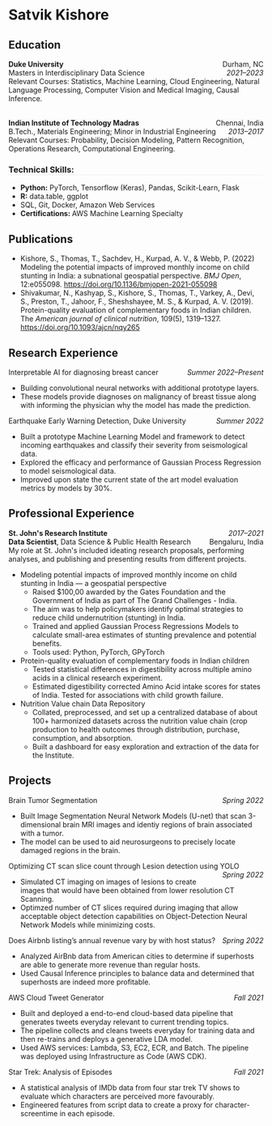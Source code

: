 # Satvik Kishore

## Education

<p style="text-align:left; margin-bottom:0;">
    <b>Duke University</b>
    <span style="float:right; margin-bottom:0;">
        Durham, NC
    </span>
</p>
<p style="text-align:left;margin:0; padding-top:0;">
    Masters in Interdisciplinary Data Science
    <span style="float:right; margin:0; padding-top:0;">
        <i>2021–2023</i>
    </span>
</p>
Relevant Courses: Statistics, Machine Learning, Cloud Engineering, Natural Language Processing, Computer Vision and Medical Imaging, Causal Inference.

<p style="text-align:left; margin-bottom:0;">
    <br>  
    <b>Indian Institute of Technology Madras</b>
    <span style="float:right; margin-bottom:0;">
        Chennai, India
    </span>
</p>
<p style="text-align:left;margin:0; padding-top:0;">
    B.Tech., Materials Engineering; Minor in Industrial Engineering 
    <span style="float:right; margin-bottom:0;">
        <i>2013–2017</i>
    </span>
</p>
Relevant Courses: Probability, Decision Modeling, Pattern Recognition, Operations Research, Computational Engineering.  

<h3 style="text-align:left; border-bottom-width:1px; border-bottom-style:solid; border-bottom-color:rgb(234, 236, 239)">
Technical Skills:
</h3>

- <b>Python:</b> PyTorch, Tensorflow (Keras), Pandas, Scikit-Learn, Flask
- <b>R:</b> data.table, ggplot
- SQL, Git, Docker, Amazon Web Services
- <b>Certifications: </b> AWS Machine Learning Specialty


## Publications

- Kishore, S., Thomas, T., Sachdev, H., Kurpad, A. V., & Webb, P. (2022) Modeling the potential impacts of improved monthly income on child stunting in India: a subnational geospatial perspective. *BMJ Open*, 12:e055098. https://doi.org/10.1136/bmjopen-2021-055098
- Shivakumar, N., Kashyap, S., Kishore, S., Thomas, T., Varkey, A., Devi, S., Preston, T., Jahoor, F., Sheshshayee, M. S., & Kurpad, A. V. (2019). Protein-quality evaluation of complementary foods in Indian children. The *American journal of clinical nutrition*, 109(5), 1319–1327. https://doi.org/10.1093/ajcn/nqy265

## Research Experience

<p style="text-align:left;margin:0; padding-top:0;">
    Interpretable AI for diagnosing breast cancer
    <span style="float:right; margin-bottom:0;">
        <i>Summer 2022–Present</i>
    </span>
</p>

- Building convolutional neural networks with additional prototype layers.  
- These models provide diagnoses on malignancy of breast tissue along with informing the physician why the model has made the prediction.

<p style="text-align:left;margin:0; padding-top:0;">
    Earthquake Early Warning Detection, Duke University
    <span style="float:right; margin-bottom:0;">
        <i>Summer 2022</i>
    </span>
</p>

- Built a prototype Machine Learning Model and framework to detect incoming earthquakes and classify their severity from seismological data.  
- Explored the efficacy and performance of Gaussian Process Regression to model seismological data.
- Improved upon state the current state of the art model evaluation metrics by models by 30%.

## Professional Experience

<p style="text-align:left;margin:0; padding-top:0;">
    <b>St. John's Research Institute</b>
    <span style="float:right; margin-bottom:0;">
       <i>2017–2021</i>
    </span>
</p>
<p style="text-align:left;margin:0; padding-top:0;">
    <b> Data Scientist</b>, Data Science & Public Health Research
    <span style="float:right; margin-bottom:0;">
        Bengaluru, India
    </span>
</p>
My role at St. John's included ideating research proposals, performing analyses, and publishing and presenting results from different projects.

- Modeling potential impacts of improved monthly income on child stunting in India — a geospatial perspective
    - Raised $100,00 awarded by the Gates Foundation and the Government of India as part of The Grand Challenges - India.
    - The aim was to help policymakers identify optimal strategies to reduce child undernutrition (stunting) in India.
    - Trained and applied Gaussian Process Regressions Models to calculate small-area estimates of stunting prevalence and potential benefits.
    - Tools used: Python, PyTorch, GPyTorch
- Protein-quality evaluation of complementary foods in Indian children
    - Tested statistical differences in digestibility across multiple amino acids in a clinical research experiment.
    - Estimated digestibility corrected Amino Acid intake scores for states of India. Tested for associations with child growth failure.
- Nutrition Value chain Data Repository
    - Collated, preprocessed, and set up a centralized database of about 100+ harmonized datasets across the nutrition value chain (crop production to health outcomes through distribution, purchase, consumption, and absorption.
    - Built a dashboard for easy exploration and extraction of the data for the Institute.

## Projects

<p style="text-align:left;margin:0; padding-top:0;">
    Brain Tumor Segmentation
    <span style="float:right; margin-bottom:0;">
        <i>Spring 2022</i>
    </span>
</p>

- Built Image Segmentation Neural Network Models (U-net) that scan 3-dimensional brain MRI images and identiy regions of brain associated with a tumor.
- The model can be used to aid neurosurgeons to precisely locate damaged regions in the brain.

<p style="text-align:left;margin:0; padding-top:0;">
    Optimizing CT scan slice count through Lesion detection using YOLO
    <span style="float:right; margin-bottom:0;">
        <i>Spring 2022</i>
    </span>
</p>

- Simulated CT imaging on images of lesions to create images that would have been obtained from lower resolution CT Scanning.
- Optimzed number of CT slices required during imaging that allow acceptable object detection capabilities on Object-Detection Neural Network Models while minimizing costs.

<p style="text-align:left;margin:0; padding-top:0;">
    Does Airbnb listing’s annual revenue vary by with host status?
    <span style="float:right; margin-bottom:0;">
        <i>Spring 2022</i>
    </span>
</p>

- Analyzed AirBnb data from American cities to determine if superhosts are able to generate more revenue than regular hosts.
- Used Causal Inference principles to balance data and determined that superhosts are indeed more profitable.

<p style="text-align:left;margin:0; padding-top:0;">
    AWS Cloud Tweet Generator
    <span style="float:right; margin-bottom:0;">
        <i>Fall 2021</i>
    </span>
</p>

- Built and deployed a end-to-end cloud-based data pipeline that generates tweets everyday relevant to current trending topics.
- The pipeline collects and cleans tweets everyday for training data and then re-trains and deploys a generative LDA model.
- Used AWS services: Lambda, S3, EC2, ECR, and Batch. The pipeline was deployed using Infrastructure as Code (AWS CDK).

<p style="text-align:left;margin:0; padding-top:0;">
    Star Trek: Analysis of Episodes
    <span style="float:right; margin-bottom:0;">
        <i>Fall 2021</i>
    </span>
</p>

- A statistical analysis of IMDb data from four star trek TV shows to evaluate which characters are perceived more favourably.
- Engineered features from script data to create a proxy for character-screentime in each episode. 


